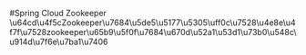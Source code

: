 #Spring Cloud Zookeeper
\u64cd\u4f5cZookeeper\u7684\u5de5\u5177\u5305\uff0c\u7528\u4e8e\u4f7f\u7528zookeeper\u65b9\u5f0f\u7684\u670d\u52a1\u53d1\u73b0\u548c\u914d\u7f6e\u7ba1\u7406

